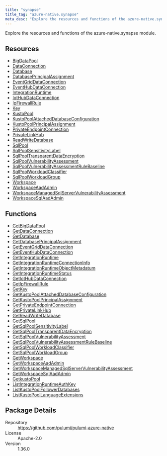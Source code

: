 ```yaml
---
title: "synapse"
title_tag: "azure-native.synapse"
meta_desc: "Explore the resources and functions of the azure-native.synapse module."
---
```


<!-- WARNING: this file was generated by Pulumi Docs Generator. -->
<!-- Do not edit by hand unless you're certain you know what you are doing! -->

Explore the resources and functions of the azure-native.synapse module.

<h2 id="resources">Resources</h2>
<ul class="api">
    <li><a href="bigdatapool" title="BigDataPool"><span class="symbol resource"></span>BigDataPool</a></li>
    <li><a href="dataconnection" title="DataConnection"><span class="symbol resource"></span>DataConnection</a></li>
    <li><a href="database" title="Database"><span class="symbol resource"></span>Database</a></li>
    <li><a href="databaseprincipalassignment" title="DatabasePrincipalAssignment"><span class="symbol resource"></span>DatabasePrincipalAssignment</a></li>
    <li><a href="eventgriddataconnection" title="EventGridDataConnection"><span class="symbol resource"></span>EventGridDataConnection</a></li>
    <li><a href="eventhubdataconnection" title="EventHubDataConnection"><span class="symbol resource"></span>EventHubDataConnection</a></li>
    <li><a href="integrationruntime" title="IntegrationRuntime"><span class="symbol resource"></span>IntegrationRuntime</a></li>
    <li><a href="iothubdataconnection" title="IotHubDataConnection"><span class="symbol resource"></span>IotHubDataConnection</a></li>
    <li><a href="ipfirewallrule" title="IpFirewallRule"><span class="symbol resource"></span>IpFirewallRule</a></li>
    <li><a href="key" title="Key"><span class="symbol resource"></span>Key</a></li>
    <li><a href="kustopool" title="KustoPool"><span class="symbol resource"></span>KustoPool</a></li>
    <li><a href="kustopoolattacheddatabaseconfiguration" title="KustoPoolAttachedDatabaseConfiguration"><span class="symbol resource"></span>KustoPoolAttachedDatabaseConfiguration</a></li>
    <li><a href="kustopoolprincipalassignment" title="KustoPoolPrincipalAssignment"><span class="symbol resource"></span>KustoPoolPrincipalAssignment</a></li>
    <li><a href="privateendpointconnection" title="PrivateEndpointConnection"><span class="symbol resource"></span>PrivateEndpointConnection</a></li>
    <li><a href="privatelinkhub" title="PrivateLinkHub"><span class="symbol resource"></span>PrivateLinkHub</a></li>
    <li><a href="readwritedatabase" title="ReadWriteDatabase"><span class="symbol resource"></span>ReadWriteDatabase</a></li>
    <li><a href="sqlpool" title="SqlPool"><span class="symbol resource"></span>SqlPool</a></li>
    <li><a href="sqlpoolsensitivitylabel" title="SqlPoolSensitivityLabel"><span class="symbol resource"></span>SqlPoolSensitivityLabel</a></li>
    <li><a href="sqlpooltransparentdataencryption" title="SqlPoolTransparentDataEncryption"><span class="symbol resource"></span>SqlPoolTransparentDataEncryption</a></li>
    <li><a href="sqlpoolvulnerabilityassessment" title="SqlPoolVulnerabilityAssessment"><span class="symbol resource"></span>SqlPoolVulnerabilityAssessment</a></li>
    <li><a href="sqlpoolvulnerabilityassessmentrulebaseline" title="SqlPoolVulnerabilityAssessmentRuleBaseline"><span class="symbol resource"></span>SqlPoolVulnerabilityAssessmentRuleBaseline</a></li>
    <li><a href="sqlpoolworkloadclassifier" title="SqlPoolWorkloadClassifier"><span class="symbol resource"></span>SqlPoolWorkloadClassifier</a></li>
    <li><a href="sqlpoolworkloadgroup" title="SqlPoolWorkloadGroup"><span class="symbol resource"></span>SqlPoolWorkloadGroup</a></li>
    <li><a href="workspace" title="Workspace"><span class="symbol resource"></span>Workspace</a></li>
    <li><a href="workspaceaadadmin" title="WorkspaceAadAdmin"><span class="symbol resource"></span>WorkspaceAadAdmin</a></li>
    <li><a href="workspacemanagedsqlservervulnerabilityassessment" title="WorkspaceManagedSqlServerVulnerabilityAssessment"><span class="symbol resource"></span>WorkspaceManagedSqlServerVulnerabilityAssessment</a></li>
    <li><a href="workspacesqlaadadmin" title="WorkspaceSqlAadAdmin"><span class="symbol resource"></span>WorkspaceSqlAadAdmin</a></li>
</ul>

<h2 id="functions">Functions</h2>
<ul class="api">
    <li><a href="getbigdatapool" title="GetBigDataPool"><span class="symbol function"></span>GetBigDataPool</a></li>
    <li><a href="getdataconnection" title="GetDataConnection"><span class="symbol function"></span>GetDataConnection</a></li>
    <li><a href="getdatabase" title="GetDatabase"><span class="symbol function"></span>GetDatabase</a></li>
    <li><a href="getdatabaseprincipalassignment" title="GetDatabasePrincipalAssignment"><span class="symbol function"></span>GetDatabasePrincipalAssignment</a></li>
    <li><a href="geteventgriddataconnection" title="GetEventGridDataConnection"><span class="symbol function"></span>GetEventGridDataConnection</a></li>
    <li><a href="geteventhubdataconnection" title="GetEventHubDataConnection"><span class="symbol function"></span>GetEventHubDataConnection</a></li>
    <li><a href="getintegrationruntime" title="GetIntegrationRuntime"><span class="symbol function"></span>GetIntegrationRuntime</a></li>
    <li><a href="getintegrationruntimeconnectioninfo" title="GetIntegrationRuntimeConnectionInfo"><span class="symbol function"></span>GetIntegrationRuntimeConnectionInfo</a></li>
    <li><a href="getintegrationruntimeobjectmetadatum" title="GetIntegrationRuntimeObjectMetadatum"><span class="symbol function"></span>GetIntegrationRuntimeObjectMetadatum</a></li>
    <li><a href="getintegrationruntimestatus" title="GetIntegrationRuntimeStatus"><span class="symbol function"></span>GetIntegrationRuntimeStatus</a></li>
    <li><a href="getiothubdataconnection" title="GetIotHubDataConnection"><span class="symbol function"></span>GetIotHubDataConnection</a></li>
    <li><a href="getipfirewallrule" title="GetIpFirewallRule"><span class="symbol function"></span>GetIpFirewallRule</a></li>
    <li><a href="getkey" title="GetKey"><span class="symbol function"></span>GetKey</a></li>
    <li><a href="getkustopoolattacheddatabaseconfiguration" title="GetKustoPoolAttachedDatabaseConfiguration"><span class="symbol function"></span>GetKustoPoolAttachedDatabaseConfiguration</a></li>
    <li><a href="getkustopoolprincipalassignment" title="GetKustoPoolPrincipalAssignment"><span class="symbol function"></span>GetKustoPoolPrincipalAssignment</a></li>
    <li><a href="getprivateendpointconnection" title="GetPrivateEndpointConnection"><span class="symbol function"></span>GetPrivateEndpointConnection</a></li>
    <li><a href="getprivatelinkhub" title="GetPrivateLinkHub"><span class="symbol function"></span>GetPrivateLinkHub</a></li>
    <li><a href="getreadwritedatabase" title="GetReadWriteDatabase"><span class="symbol function"></span>GetReadWriteDatabase</a></li>
    <li><a href="getsqlpool" title="GetSqlPool"><span class="symbol function"></span>GetSqlPool</a></li>
    <li><a href="getsqlpoolsensitivitylabel" title="GetSqlPoolSensitivityLabel"><span class="symbol function"></span>GetSqlPoolSensitivityLabel</a></li>
    <li><a href="getsqlpooltransparentdataencryption" title="GetSqlPoolTransparentDataEncryption"><span class="symbol function"></span>GetSqlPoolTransparentDataEncryption</a></li>
    <li><a href="getsqlpoolvulnerabilityassessment" title="GetSqlPoolVulnerabilityAssessment"><span class="symbol function"></span>GetSqlPoolVulnerabilityAssessment</a></li>
    <li><a href="getsqlpoolvulnerabilityassessmentrulebaseline" title="GetSqlPoolVulnerabilityAssessmentRuleBaseline"><span class="symbol function"></span>GetSqlPoolVulnerabilityAssessmentRuleBaseline</a></li>
    <li><a href="getsqlpoolworkloadclassifier" title="GetSqlPoolWorkloadClassifier"><span class="symbol function"></span>GetSqlPoolWorkloadClassifier</a></li>
    <li><a href="getsqlpoolworkloadgroup" title="GetSqlPoolWorkloadGroup"><span class="symbol function"></span>GetSqlPoolWorkloadGroup</a></li>
    <li><a href="getworkspace" title="GetWorkspace"><span class="symbol function"></span>GetWorkspace</a></li>
    <li><a href="getworkspaceaadadmin" title="GetWorkspaceAadAdmin"><span class="symbol function"></span>GetWorkspaceAadAdmin</a></li>
    <li><a href="getworkspacemanagedsqlservervulnerabilityassessment" title="GetWorkspaceManagedSqlServerVulnerabilityAssessment"><span class="symbol function"></span>GetWorkspaceManagedSqlServerVulnerabilityAssessment</a></li>
    <li><a href="getworkspacesqlaadadmin" title="GetWorkspaceSqlAadAdmin"><span class="symbol function"></span>GetWorkspaceSqlAadAdmin</a></li>
    <li><a href="getkustopool" title="GetkustoPool"><span class="symbol function"></span>GetkustoPool</a></li>
    <li><a href="listintegrationruntimeauthkey" title="ListIntegrationRuntimeAuthKey"><span class="symbol function"></span>ListIntegrationRuntimeAuthKey</a></li>
    <li><a href="listkustopoolfollowerdatabases" title="ListKustoPoolFollowerDatabases"><span class="symbol function"></span>ListKustoPoolFollowerDatabases</a></li>
    <li><a href="listkustopoollanguageextensions" title="ListKustoPoolLanguageExtensions"><span class="symbol function"></span>ListKustoPoolLanguageExtensions</a></li>
</ul>

<h2 id="package-details">Package Details</h2>
<dl class="package-details">
	<dt>Repository</dt>
	<dd><a href="https://github.com/pulumi/pulumi-azure-native">https://github.com/pulumi/pulumi-azure-native</a></dd>
	<dt>License</dt>
	<dd>Apache-2.0</dd>
	<dt>Version</dt>
	<dd>1.36.0</dd>
</dl>

